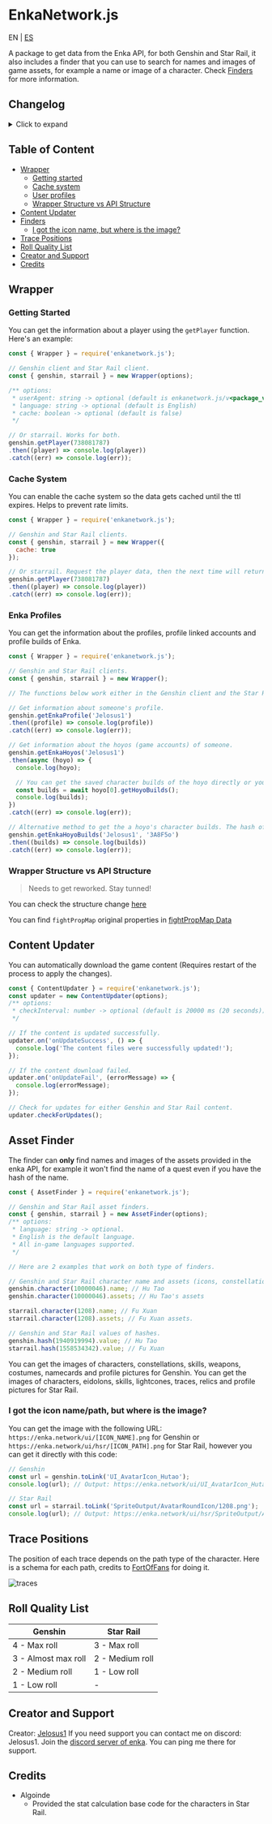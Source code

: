 # EnkaNetwork.js

EN | [ES](./README_ES.md)

A package to get data from the Enka API, for both Genshin and Star Rail, it also includes a finder that you can use to search for names and images of game assets, for example a name or image of a character. Check [Finders](#asset-finder) for more information.

## Changelog
<details>
	<summary>Click to expand</summary>

  - v2.7.8:
	  - Added `booksCollected`, `relicsOwned`, `musicCollected`, `pureFictionLastFinishedStage` and `pureFictionStarCount` under **\<request\>.player.recordInfo**.
	  - Added Star Rail 2.2 version content.
  - v2.7.6:
	  - Added Genshin 4.6 version content.
  - v2.7.5:
	  - Added Star Rail 2.1 version content.
  - v2.7.4:
	  - Added character and weapon rarity.
	  - Updated a little the structure.
  - v2.7.3:
    - Added Genshin 4.5 version content.
  - v2.7.2:
    - Fixed the error when an artifact had no substats it would throw an error when trying to get substats roll quality (Genshin).
  - v2.7.1:
    - Added Star Rail 2.0 version content.
  - v2.7.0:
	  - Added Genshin 4.4 version content.
	  - Updated the regex for UID validation due to new UIDs (18XXXXXXXX). Thanks to yuko1101 for providing it!
	  - Added roll quality for artifact/relic substats for both Genshin and Star Rail.
  - v2.6.6:
	  - Added support for new CN UIDs (3XXXXXXXX).
	  - Added max level by ascension to characters in both Genshin and Star Rail.
  - v2.6.5:
	  - Fixed the issue of MoC and FH finished floors being incorrect.
	  - Added character element for Genshin Impact.
	  - Changed the way `fhLastFinishedFloor` works adding the last finished floors for jarilo vi and the xianzhou luofu. Check the breaking changes (BREAKING_CHANGES.md)
  - v2.6.3:
	  - Added Star Rail 1.6 version content.
  - v2.6.2:
	  - Forgot to include some properties in the hashes json of Genshin :)
  - v2.6.1:
	  - Added Genshin 4.3 version content.
  - v2.6.0:
	  - Added character stats calculation for Star Rail.
	  - Added Star Rail 1.5 version content.
  - v2.5.3:
	  - Added Genshin 4.2 version content.
  - v2.5.2:
	  - Fixed the icon paths of traces.
	  - Fixed a bug in player's profile pictures of Star Rail.
  - v2.5.1:
	  - Added Star Rail version 1.4 content.
	  - Updated the structure of record info to match the API.
  - v2.5.0 ([contains minor breaking changes](./BREAKING_CHANGES.md#from-v221-to-250)):
	  - Added fully support for Star Rail API.
	  - Implemented the new profile picture system for Genshin.
	  - Improved the optimization.
	  - Fixed some bugs.
  - v2.2.1:
	  - Added the 4.0 version content.
	  - Fixed when a player had an element-less traveler in the profile it would throw an error.
	  - Fixed incorrect assets display for the Traveler.
	  - Fixed some bugs.
  - v2.1.9:
	  - Added trailing slash at the end of Enka profile related endpoints to prevent redirections and improve rate limit stability.
  - v2.1.8:
	  - Quick fix of the problem when someone's profile's hoyo had builds of Honkai: Star Rail it would throw an error when trying to fetch them, the support for said hoyos will come very soon.
  - v2.1.7:
	  - Added the 3.8 version content.
  - v2.1.6:
	  - Added the 3.7 version content.
	  - Added a parser to parse the substat IDs of the artifacts: `Wrapper.parseSubstats()`.
  - v2.1.4:
	  - Removed the content file reload since it would increase significantly the time to request players data.
  - v2.1.3:
	  - Fixed when trying to use the `character()` method of **AssetFinder** class would throw an error if the character id was the one of a travelers and their depot skill id.
	  - Fixed when the content updater downloads the files without all the content leading to errors.
	  - Now it won't be necessary to restart the application when the new content files are downloaded to read the new information.
	  - If a cache file it's corrupted it will automatically delete it and add a new cache file with fresh data.
	  - You can now delete the cache folder with `CacheHandler.deleteCacheDirectory()`.
  - v2.1.2:
	  - Fixed when a player had the traveler in the showcase it would throw an error.
  - v2.1.1:
	  - Fixed wrong skills order display of characters.
	  - Added a costume finder to `AssetFinder`.
	  - Added the 3.5 content.
  - v2.1.0 ([Breaking changes](/BREAKING_CHANGES.md) from &lt;v2.0.2):
	  - Implemented the new profile routes and data.
	  - Changed profile structure, refer to the [new structure](/STRUCTURE.md).
	  - Updated the player structure to add the `owner` field.
	  - Fixed when you search for a weapon name it returns an empty string.
	  - Fixed errors and bugs.
  - v2.0.2:
	  - Fixed when a character's weapon doesn't have refinement throws an error.
  - v2.0.1:
	  - Changed the player request endpoint since `/u/<UID>/__data.json` is now deprecated and will stop existing in 2 days.
	  - Removed the `key` parameter from the **Wrapper** class since it's no longer needed.
	  - Added profile API route (in case it exists) in the player structure.
  - v2.0.0:
	  - Reworked the entire data structure and some package structure.
	  - Merged `AssetNameFinder` and `AssetImageFinder` into `AssetFinder`.
	  - Added an auto updater for the new genshin versions content.
	  - Added cache system (optional) to reduce the requests sent to Enka API.
	  - Fixed some bugs and errors.
	  - Added JSDoc.
  - v1.3.10: 
	  - Reduced file amount of the package.
  - v1.3.9:
	  - Added 3.3 version content + IT and TR Languages
  - v1.3.6
	  - Added 3.2 version content.
	  - Now you can access to asset names/images directly from characters, namecards, etc objects.
  - v1.3.0:
	  - Fixed Ayaka and Mona talents.
	  - Added missing proudSkillExtraLevelMap.
	  - Added support for custom User-Agent on requests.
	  - Added 3.1 version content.
  - v1.2.1:
	  - Improved data structure for better data management.
	  - Now empty values will return empty strings, arrays and objects depending on the value type instead of null.
	  - Fixed some bugs.
	  - Added profiles API support.
  - v1.1.1:
	  - Added 3.0 version content.
	  - Added gacha images for characters.
	  - Changed the url of enka CDN.
  - v1.0.1:
	  - Changed the request url to prevent getting unnecessary 301s.
</details>

## Table of Content
- [Wrapper](#wrapper)
  - [Getting started](#getting-started)
  - [Cache system](#cache-system)
  - [User profiles](#enka-profiles)
  - [Wrapper Structure vs API Structure](#wrapper-structure-vs-api-structure)
- [Content Updater](#content-updater)
- [Finders](#asset-finder)
  - [I got the icon name, but where is the image?](#i-got-the-icon-namepath-but-where-is-the-image)
- [Trace Positions](#trace-positions)
- [Roll Quality List](#roll-quality-list)
- [Creator and Support](#creator-and-support) 
- [Credits](#credits)

## Wrapper

### Getting Started
You can get the information about a player using the `getPlayer` function. Here's an example:
```js
const { Wrapper } = require('enkanetwork.js');

// Genshin client and Star Rail client.
const { genshin, starrail } = new Wrapper(options);

/** options:
 * userAgent: string -> optional (default is enkanetwork.js/v<package_version>)
 * language: string -> optional (default is English)
 * cache: boolean -> optional (default is false)
 */

// Or starrail. Works for both.
genshin.getPlayer(738081787)
.then((player) => console.log(player))
.catch((err) => console.log(err));
```

### Cache System
You can enable the cache system so the data gets cached until the ttl expires. Helps to prevent rate limits.
```js
const { Wrapper } = require('enkanetwork.js');

// Genshin and Star Rail clients.
const { genshin, starrail } = new Wrapper({
  cache: true
});

// Or starrail. Request the player data, then the next time will return the cached data until the ttl expires. 
genshin.getPlayer(738081787)
.then((player) => console.log(player))
.catch((err) => console.log(err));
```

### Enka Profiles
You can get the information about the profiles, profile linked accounts and profile builds of Enka.
```js
const { Wrapper } = require('enkanetwork.js');

// Genshin and Star Rail clients.
const { genshin, starrail } = new Wrapper();

// The functions below work either in the Genshin client and the Star Rail client.

// Get information about someone's profile.
genshin.getEnkaProfile('Jelosus1')
.then((profile) => console.log(profile))
.catch((err) => console.log(err));

// Get information about the hoyos (game accounts) of someone. 
genshin.getEnkaHoyos('Jelosus1')
.then(async (hoyo) => {
  console.log(hoyo);

  // You can get the saved character builds of the hoyo directly or you can use the method outside of this "then" callback.
  const builds = await hoyo[0].getHoyoBuilds();
  console.log(builds);
})
.catch((err) => console.log(err));

// Alternative method to get the a hoyo's character builds. The hash of the hoyo is required for this one.
genshin.getEnkaHoyoBuilds('Jelosus1', '3A8F5o')
.then((builds) => console.log(builds))
.catch((err) => console.log(err));
```

### Wrapper Structure vs API Structure

> Needs to get reworked. Stay tunned!

You can check the structure change [here](/STRUCTURE.md)

You can find `fightPropMap` original properties in [fightPropMap Data](https://api.enka.network/#/api?id=fightprop)

## Content Updater
You can automatically download the game content (Requires restart of the process to apply the changes).
```js
const { ContentUpdater } = require('enkanetwork.js');
const updater = new ContentUpdater(options);
/** options:
 * checkInterval: number -> optional (default is 20000 ms (20 seconds))
 */

// If the content is updated successfully.
updater.on('onUpdateSuccess', () => {
  console.log('The content files were successfully updated!');
});

// If the content download failed.
updater.on('onUpdateFail', (errorMessage) => {
  console.log(errorMessage);
});

// Check for updates for either Genshin and Star Rail content.
updater.checkForUpdates();
```

## Asset Finder

The finder can **only** find names and images of the assets provided in the enka API, for example it won't find the name of a quest even if you have the hash of the name.

```js
const { AssetFinder } = require('enkanetwork.js');

// Genshin and Star Rail asset finders.
const { genshin, starrail } = new AssetFinder(options);
/** options:
 * language: string -> optional. 
 * English is the default language.
 * All in-game languages supported.
 */

// Here are 2 examples that work on both type of finders.

// Genshin and Star Rail character name and assets (icons, constellation/eidolon images, etc).
genshin.character(10000046).name; // Hu Tao
genshin.character(10000046).assets; // Hu Tao's assets

starrail.character(1208).name; // Fu Xuan
starrail.character(1208).assets; // Fu Xuan assets.

// Genshin and Star Rail values of hashes.
genshin.hash(1940919994).value; // Hu Tao
starrail.hash(1558534342).value; // Fu Xuan
```

You can get the images of characters, constellations, skills, weapons, costumes, namecards and profile pictures for Genshin. You can get the images of characters, eidolons, skills, lightcones, traces, relics and profile pictures for Star Rail.

### I got the icon name/path, but where is the image?

You can get the image with the following URL: `https://enka.network/ui/[ICON_NAME].png` for Genshin or `https://enka.network/ui/hsr/[ICON_PATH].png` for Star Rail, however you can get it directly with this code:

```js
// Genshin
const url = genshin.toLink('UI_AvatarIcon_Hutao');
console.log(url); // Output: https://enka.network/ui/UI_AvatarIcon_Hutao.png

// Star Rail
const url = starrail.toLink('SpriteOutput/AvatarRoundIcon/1208.png');
console.log(url); // Output: https://enka.network/ui/hsr/SpriteOutput/AvatarRoundIcon/1208.png
```

## Trace Positions
The position of each trace depends on the path type of the character. Here is a schema for each path, credits to [FortOfFans](https://github.com/FortOfFans) for doing it.

![traces](./images/Traces.png)

## Roll Quality List

| Genshin | Star Rail |
|---------|-----------|
| 4 - Max roll | 3 - Max roll |
| 3 - Almost max roll | 2 - Medium roll |
| 2 - Medium roll | 1 - Low roll |
| 1 - Low roll | - |

## Creator and Support

Creator: [Jelosus1](https://github.com/Jelosus2/)
If you need support you can contact me on discord: Jelosus1.
Join the [discord server of enka](https://discord.gg/eUv6gcsjqe). You can ping me there for support.

## Credits

- Algoinde
	- Provided the stat calculation base code for the characters in Star Rail.